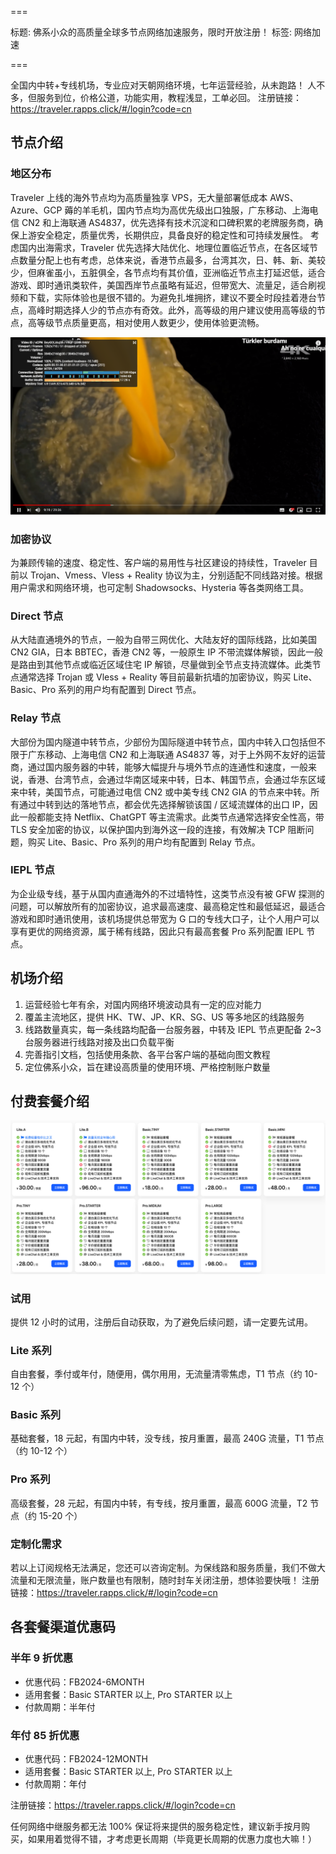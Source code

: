 ===

标题: 佛系小众的高质量全球多节点网络加速服务，限时开放注册！
标签: 网络加速

===

全国内中转+专线机场，专业应对天朝网络环境，七年运营经验，从未跑路！
人不多，但服务到位，价格公道，功能实用，教程浅显，工单必回。
注册链接：https://traveler.rapps.click/#/login?code=cn

## 节点介绍
### 地区分布
Traveler 上线的海外节点均为高质量独享 VPS，无大量部署低成本 AWS、Azure、GCP 薅的羊毛机，国内节点均为高优先级出口独服，广东移动、上海电信 CN2 和上海联通 AS4837，优先选择有技术沉淀和口碑积累的老牌服务商，确保上游安全稳定，质量优秀，长期供应，具备良好的稳定性和可持续发展性。
考虑国内出海需求，Traveler 优先选择大陆优化、地理位置临近节点，在各区域节点数量分配上也有考虑，总体来说，香港节点最多，台湾其次，日、韩、新、美较少，但麻雀虽小，五脏俱全，各节点均有其价值，亚洲临近节点主打延迟低，适合游戏、即时通讯类软件，美国西岸节点虽略有延迟，但带宽大、流量足，适合刷视频和下载，实际体验也是很不错的。为避免扎堆拥挤，建议不要全时段挂着港台节点，高峰时期选择人少的节点亦有奇效。此外，高等级的用户建议使用高等级的节点，高等级节点质量更高，相对使用人数更少，使用体验更流畅。

![](image/1.png)

### 加密协议
为兼顾传输的速度、稳定性、客户端的易用性与社区建设的持续性，Traveler 目前以 Trojan、Vmess、Vless + Reality 协议为主，分别适配不同线路对接。根据用户需求和网络环境，也可定制 Shadowsocks、Hysteria 等各类网络工具。

### Direct 节点
从大陆直通境外的节点，一般为自带三网优化、大陆友好的国际线路，比如美国 CN2 GIA，日本 BBTEC，香港 CN2 等，一般原生 IP 不带流媒体解锁，因此一般是路由到其他节点或临近区域住宅 IP 解锁，尽量做到全节点支持流媒体。此类节点通常选择 Trojan 或 Vless + Reality 等目前最新抗墙的加密协议，购买 Lite、Basic、Pro 系列的用户均有配置到 Direct 节点。

### Relay 节点
大部份为国内隧道中转节点，少部份为国际隧道中转节点，国内中转入口包括但不限于广东移动、上海电信 CN2 和上海联通 AS4837 等，对于上外网不友好的运营商，通过国内服务器的中转，能够大幅提升与境外节点的连通性和速度，一般来说，香港、台湾节点，会通过华南区域来中转，日本、韩国节点，会通过华东区域来中转，美国节点，可能通过电信 CN2 或中美专线 CN2 GIA 的节点来中转。所有通过中转到达的落地节点，都会优先选择解锁该国 / 区域流媒体的出口 IP，因此一般都能支持 Netflix、ChatGPT 等主流需求。此类节点通常选择安全性高，带 TLS 安全加密的协议，以保护国内到海外这一段的连接，有效解决 TCP 阻断问题，购买 Lite、Basic、Pro 系列的用户均有配置到 Relay 节点。

### IEPL 节点
为企业级专线，基于从国内直通海外的不过墙特性，这类节点没有被 GFW 探测的问题，可以解放所有的加密协议，追求最高速度、最高稳定性和最低延迟，最适合游戏和即时通讯使用，该机场提供总带宽为 G 口的专线大口子，让个人用户可以享有更优的网络资源，属于稀有线路，因此只有最高套餐 Pro 系列配置 IEPL 节点。


## 机场介绍
1. 运营经验七年有余，对国内网络环境波动具有一定的应对能力
2. 覆盖主流地区，提供 HK、TW、JP、KR、SG、US 等多地区的线路服务
3. 线路数量真实，每一条线路均配备一台服务器，中转及 IEPL 节点更配备 2~3 台服务器进行线路对接及出口负载平衡
4. 完善指引文档，包括使用条款、各平台客户端的基础向图文教程
5. 定位佛系小众，旨在建设高质量的使用环境、严格控制账户数量

## 付费套餐介绍

![](image/2.png)

### 试用
提供 12 小时的试用，注册后自动获取，为了避免后续问题，请一定要先试用。

### Lite 系列
自由套餐，季付或年付，随便用，偶尔用用，无流量清零焦虑，T1 节点（约 10-12 个）

### Basic 系列
基础套餐，18 元起，有国内中转，没专线，按月重置，最高 240G 流量，T1 节点（约 10-12 个）

### Pro 系列
高级套餐，28 元起，有国内中转，有专线，按月重置，最高 600G 流量，T2 节点（约 15-20 个）

### 定制化需求
若以上订阅规格无法满足，您还可以咨询定制。为保线路和服务质量，我们不做大流量和无限流量，账户数量也有限制，随时封车关闭注册，想体验要快哦！
注册链接：https://traveler.rapps.click/#/login?code=cn

## 各套餐渠道优惠码

### 半年 9 折优惠
- 优惠代码：FB2024-6MONTH
- 适用套餐：Basic STARTER 以上, Pro STARTER 以上
- 付款周期：半年付

### 年付 85 折优惠
- 优惠代码：FB2024-12MONTH
- 适用套餐：Basic STARTER 以上, Pro STARTER 以上
- 付款周期：年付

注册链接：https://traveler.rapps.click/#/login?code=cn

任何网络中继服务都无法 100% 保证将来提供的服务稳定性，建议新手按月购买，如果用着觉得不错，才考虑更长周期（毕竟更长周期的优惠力度也大嘛！）
